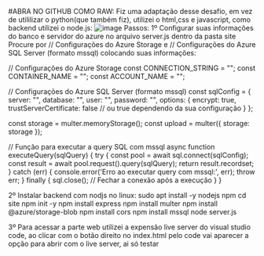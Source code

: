 #ABRA NO GITHUB COMO RAW:
Fiz uma adaptação desse desafio, em vez de utililizar o python(que também fiz), utilizei o html,css e javascript, como backend utilizei o node.js:
![image](https://github.com/user-attachments/assets/3b8574f0-fac4-4264-a05e-0494b9a10730)
Passos:
1º Configurar suas informações do banco e servidor do azure no arquivo server.js dentro da pasta site
Procure por // Configurações do Azure Storage e // Configurações do Azure SQL Server (formato mssql) colocando suas informações:

// Configurações do Azure Storage
const CONNECTION_STRING = "";
const CONTAINER_NAME = "";
const ACCOUNT_NAME = "";

// Configurações do Azure SQL Server (formato mssql)
const sqlConfig = {
    server: "",
    database: "",
    user: "",
    password: "",
    options: {
        encrypt: true,
        trustServerCertificate: false // ou true dependendo da sua configuração
    }
};

const storage = multer.memoryStorage();
const upload = multer({ storage: storage });

// Função para executar a query SQL com mssql
async function executeQuery(sqlQuery) {
    try {
        const pool = await sql.connect(sqlConfig);
        const result = await pool.request().query(sqlQuery);
        return result.recordset;
    } catch (err) {
        console.error('Erro ao executar query com mssql:', err);
        throw err;
    } finally {
        sql.close(); // Fechar a conexão após a execução
    }
}

2º Instalar backend com nodjs no linux:
sudo apt install -y nodejs npm
cd site
npm init -y
npm install express
npm install multer
npm install @azure/storage-blob
npm install cors
npm install mssql
node server.js

3º Para acessar a parte web utilizei a expensão live server do visual studio code, ao clicar com o botão direito no index.html pelo code vai aparecer a opção para abrir com o live server, ai só testar


